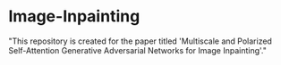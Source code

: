 # Image-Inpainting
"This repository is created for the paper titled 'Multiscale and Polarized Self-Attention Generative Adversarial Networks for Image Inpainting'."
